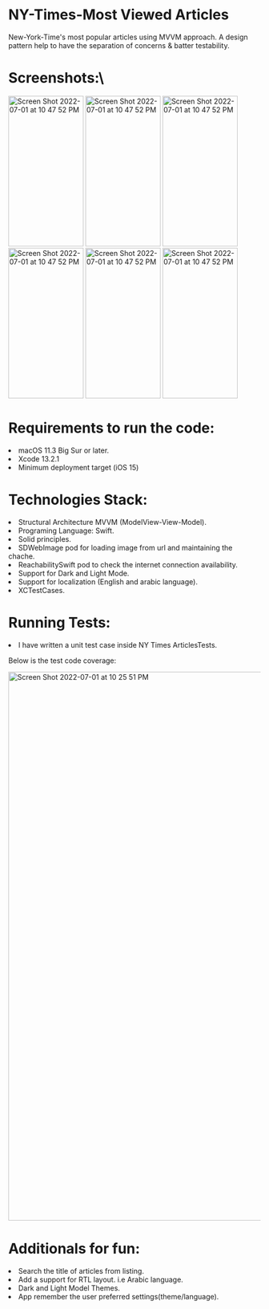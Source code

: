 # NY-Times-Most Viewed Articles
   <p>New-York-Time's most popular articles using MVVM approach. A design pattern help to have the separation of concerns & batter testability.</p>
    
# Screenshots:\
<p float="left">
    <img width="150" height="300" alt="Screen Shot 2022-07-01 at 10 47 52 PM" src="https://user-images.githubusercontent.com/108489888/176949502-7efd3eb0-f9f2-4804-b5f4-15a925dae999.png">
    <img width="150" height="300" alt="Screen Shot 2022-07-01 at 10 47 52 PM" src="https://user-images.githubusercontent.com/108489888/176950784-a6b00a4b-35f6-4ad1-8738-4a8b2aace36b.png">
    <img width="150" height="300" alt="Screen Shot 2022-07-01 at 10 47 52 PM" src="https://user-images.githubusercontent.com/108489888/176951031-4525ada5-01dd-4e84-a1da-3d11acc6615e.png">
    <img width="150" height="300" alt="Screen Shot 2022-07-01 at 10 47 52 PM" src="https://user-images.githubusercontent.com/108489888/176951383-27c240e0-0a14-476e-b26b-40f20f2a4fe4.png">
    <img width="150" height="300" alt="Screen Shot 2022-07-01 at 10 47 52 PM" src="https://user-images.githubusercontent.com/108489888/176951571-5a205494-53ff-4f9c-8646-7bdadcdb2147.png">
    <img width="150" height="300" alt="Screen Shot 2022-07-01 at 10 47 52 PM" src="https://user-images.githubusercontent.com/108489888/176951586-3b1c29b4-0bd9-4b42-8b4d-6681a9489b9a.png">
</p>



# Requirements to run the code:
   <li>macOS 11.3 Big Sur or later.</li>
   <li>Xcode 13.2.1</li>
   <li>Minimum deployment target (iOS 15)</li>
   
# Technologies Stack:
  <li>Structural Architecture MVVM (ModelView-View-Model).</li>
  <li>Programing Language: Swift.</li>
  <li>Solid principles.</li>
  <li>SDWebImage pod for loading image from url and maintaining the chache.</li>
  <li>ReachabilitySwift pod to check the internet connection availability.</li>
  <li>Support for Dark and Light Mode.</li>
  <li>Support for localization (English and arabic language).</li>
  <li>XCTestCases.</li>

# Running Tests:
  <li>I have written a unit test case inside NY Times ArticlesTests.</li>
  
  <p>Below is the test code coverage:</p>
  
<img width="1094" alt="Screen Shot 2022-07-01 at 10 25 51 PM" src="https://user-images.githubusercontent.com/108489888/176949315-97ec08b1-1b3a-4ad3-8dde-27d5ff594453.png">

# Additionals for fun:
  <li>Search the title of articles from listing.</li>
  <li>Add a support for RTL layout. i.e Arabic language.</li>
  <li>Dark and Light Model Themes.</li>
  <li>App remember the user preferred settings(theme/language).</li>


